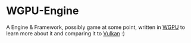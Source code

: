 # WGPU-Engine

A Engine & Framework, possibly game at some point, written in [WGPU] to learn more about it and comparing it to [Vulkan] :)

[WGPU]: https://wgpu.rs/
[Vulkan]: https://www.vulkan.org/
